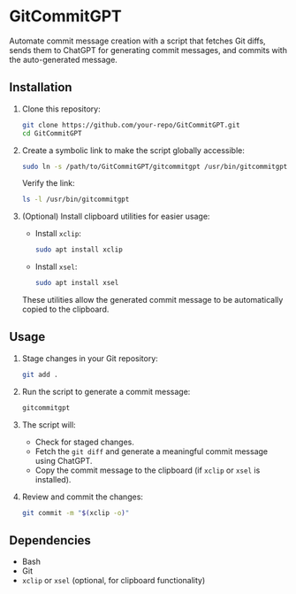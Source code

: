 # GitCommitGPT

Automate commit message creation with a script that fetches Git diffs, sends them to ChatGPT for generating commit messages, and commits with the auto-generated message.

## Installation

1. Clone this repository:
   ```bash
   git clone https://github.com/your-repo/GitCommitGPT.git
   cd GitCommitGPT
   ```

2. Create a symbolic link to make the script globally accessible:
   ```bash
   sudo ln -s /path/to/GitCommitGPT/gitcommitgpt /usr/bin/gitcommitgpt
   ```

   Verify the link:
   ```bash
   ls -l /usr/bin/gitcommitgpt
   ```

3. (Optional) Install clipboard utilities for easier usage:
   - Install `xclip`:
     ```bash
     sudo apt install xclip
     ```
   - Install `xsel`:
     ```bash
     sudo apt install xsel
     ```

   These utilities allow the generated commit message to be automatically copied to the clipboard.

## Usage

1. Stage changes in your Git repository:
   ```bash
   git add .
   ```

2. Run the script to generate a commit message:
   ```bash
   gitcommitgpt
   ```

3. The script will:
   - Check for staged changes.
   - Fetch the `git diff` and generate a meaningful commit message using ChatGPT.
   - Copy the commit message to the clipboard (if `xclip` or `xsel` is installed).

4. Review and commit the changes:
   ```bash
   git commit -m "$(xclip -o)"
   ```

## Dependencies

- Bash
- Git
- `xclip` or `xsel` (optional, for clipboard functionality)

